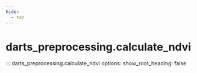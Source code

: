 ```yaml
---
hide:
  - toc
---
```

# <code class='doc-symbol doc-symbol-nav doc-symbol-function'></code>darts_preprocessing.calculate_ndvi

::: darts_preprocessing.calculate_ndvi
    options:
      show_root_heading: false
